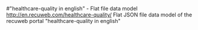 #"healthcare-quality in english" - Flat file data model
http://en.recuweb.com/healthcare-quality/
Flat JSON file data model of the recuweb portal "healthcare-quality in english"
